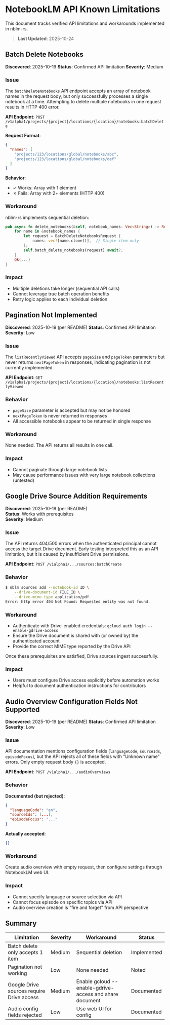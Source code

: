 # NotebookLM API Known Limitations

This document tracks verified API limitations and workarounds implemented in nblm-rs.

> **Last Updated**: 2025-10-24

## Batch Delete Notebooks

**Discovered**: 2025-10-19
**Status**: Confirmed API limitation
**Severity**: Medium

### Issue

The `batchDeleteNotebooks` API endpoint accepts an array of notebook names in the request body, but only successfully processes a single notebook at a time. Attempting to delete multiple notebooks in one request results in HTTP 400 error.

**API Endpoint**: `POST /v1alpha1/projects/{project}/locations/{location}/notebooks:batchDelete`

**Request Format**:
```json
{
  "names": [
    "projects/123/locations/global/notebooks/abc",
    "projects/123/locations/global/notebooks/def"
  ]
}
```

**Behavior**:
- ✓ Works: Array with 1 element
- ✗ Fails: Array with 2+ elements (HTTP 400)

### Workaround

nblm-rs implements sequential deletion:
```rust
pub async fn delete_notebooks(&self, notebook_names: Vec<String>) -> Result<...> {
    for name in &notebook_names {
        let request = BatchDeleteNotebooksRequest {
            names: vec![name.clone()],  // Single item only
        };
        self.batch_delete_notebooks(request).await?;
    }
    Ok(...)
}
```

### Impact

- Multiple deletions take longer (sequential API calls)
- Cannot leverage true batch operation benefits
- Retry logic applies to each individual deletion

## Pagination Not Implemented

**Discovered**: 2025-10-19 (per README)
**Status**: Confirmed API limitation
**Severity**: Low

### Issue

The `listRecentlyViewed` API accepts `pageSize` and `pageToken` parameters but never returns `nextPageToken` in responses, indicating pagination is not currently implemented.

**API Endpoint**: `GET /v1alpha1/projects/{project}/locations/{location}/notebooks:listRecentlyViewed`

### Behavior

- `pageSize` parameter is accepted but may not be honored
- `nextPageToken` is never returned in responses
- All accessible notebooks appear to be returned in single response

### Workaround

None needed. The API returns all results in one call.

### Impact

- Cannot paginate through large notebook lists
- May cause performance issues with very large notebook collections (untested)

## Google Drive Source Addition Requirements

**Discovered**: 2025-10-19 (per README)  
**Status**: Works with prerequisites  
**Severity**: Medium

### Issue

The API returns 404/500 errors when the authenticated principal cannot access the target Drive document. Early testing interpreted this as an API limitation, but it is caused by insufficient Drive permissions.

**API Endpoint**: `POST /v1alpha1/.../sources:batchCreate`

### Behavior

```bash
$ nblm sources add --notebook-id ID \
    --drive-document-id FILE_ID \
    --drive-mime-type application/pdf
Error: http error 404 Not Found: Requested entity was not found.
```

### Workaround

- Authenticate with Drive-enabled credentials: `gcloud auth login --enable-gdrive-access`
- Ensure the Drive document is shared with (or owned by) the authenticated account
- Provide the correct MIME type reported by the Drive API

Once these prerequisites are satisfied, Drive sources ingest successfully.

### Impact

- Users must configure Drive access explicitly before automation works
- Helpful to document authentication instructions for contributors

## Audio Overview Configuration Fields Not Supported

**Discovered**: 2025-10-19 (per README)
**Status**: Confirmed API limitation
**Severity**: Low

### Issue

API documentation mentions configuration fields (`languageCode`, `sourceIds`, `episodeFocus`), but the API rejects all of these fields with "Unknown name" errors. Only empty request body `{}` is accepted.

**API Endpoint**: `POST /v1alpha1/.../audioOverviews`

### Behavior

**Documented (but rejected)**:
```json
{
  "languageCode": "en",
  "sourceIds": [...],
  "episodeFocus": "..."
}
```

**Actually accepted**:
```json
{}
```

### Workaround

Create audio overview with empty request, then configure settings through NotebookLM web UI.

### Impact

- Cannot specify language or source selection via API
- Cannot focus episode on specific topics via API
- Audio overview creation is "fire and forget" from API perspective

## Summary

| Limitation | Severity | Workaround | Status |
|------------|----------|------------|--------|
| Batch delete only accepts 1 item | Medium | Sequential deletion | Implemented |
| Pagination not working | Low | None needed | Noted |
| Google Drive sources require Drive access | Medium | Enable gcloud --enable-gdrive-access and share document | Documented |
| Audio config fields rejected | Low | Use web UI for config | Documented |
